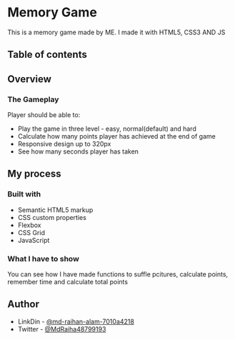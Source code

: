 # Memory Game 

This is a memory game made by ME. I made it with HTML5, CSS3 AND JS

## Table of contents

## Overview

### The Gameplay

Player should be able to:

- Play the game in three level - easy, normal(default) and hard
- Calculate how many points player has achieved at the end of game
- Responsive design up to 320px
- See how many seconds player has taken


## My process

### Built with

- Semantic HTML5 markup
- CSS custom properties
- Flexbox
- CSS Grid
- JavaScript

### What I have to show

You can see how I have made functions to suffle pcitures, calculate points, remember time and calculate total points



## Author

- LinkDin - [@md-raihan-alam-7010a4218](https://www.linkedin.com/in/md-raihan-alam-7010a4218/)
- Twitter - [@MdRaiha48799193](https://twitter.com/MdRaiha48799193)
